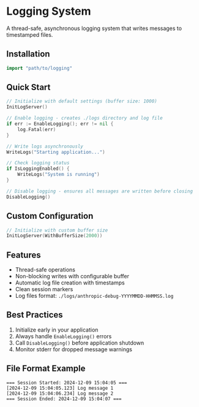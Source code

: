 # Logging System

A thread-safe, asynchronous logging system that writes messages to timestamped files.

## Installation

```go
import "path/to/logging"
```

## Quick Start

```go
// Initialize with default settings (buffer size: 1000)
InitLogServer()

// Enable logging - creates ./logs directory and log file
if err := EnableLogging(); err != nil {
    log.Fatal(err)
}

// Write logs asynchronously
WriteLogs("Starting application...")

// Check logging status
if IsLoggingEnabled() {
    WriteLogs("System is running")
}

// Disable logging - ensures all messages are written before closing
DisableLogging()
```

## Custom Configuration

```go
// Initialize with custom buffer size
InitLogServer(WithBufferSize(2000))
```

## Features

- Thread-safe operations
- Non-blocking writes with configurable buffer
- Automatic log file creation with timestamps
- Clean session markers
- Log files format: `./logs/anthropic-debug-YYYYMMDD-HHMMSS.log`

## Best Practices

1. Initialize early in your application
2. Always handle `EnableLogging()` errors
3. Call `DisableLogging()` before application shutdown
4. Monitor stderr for dropped message warnings

## File Format Example

```
=== Session Started: 2024-12-09 15:04:05 ===
[2024-12-09 15:04:05.123] Log message 1
[2024-12-09 15:04:06.234] Log message 2
=== Session Ended: 2024-12-09 15:04:07 ===
```
